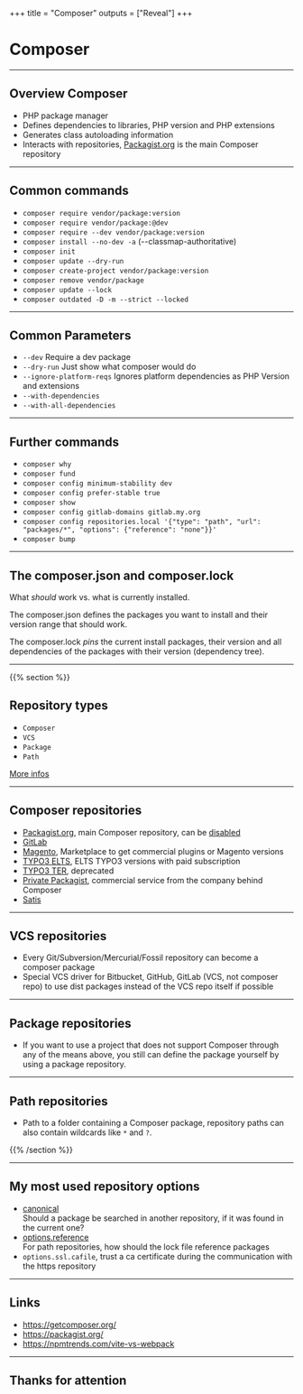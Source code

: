 +++
title = "Composer"
outputs = ["Reveal"]
+++

# Composer

---

## Overview Composer

* PHP package manager
* Defines dependencies to libraries, PHP version and PHP extensions
* Generates class autoloading information
* Interacts with repositories, [Packagist.org](https://packagist.org/) is the main Composer repository

---

## Common commands

* `composer require vendor/package:version`
* `composer require vendor/package:@dev`
* `composer require --dev vendor/package:version`
* `composer install --no-dev -a` (--classmap-authoritative)
* `composer init`
* `composer update --dry-run`
* `composer create-project vendor/package:version`
* `composer remove vendor/package`
* `composer update --lock`
* `composer outdated -D -m --strict --locked`

---

## Common Parameters

* `--dev` Require a dev package
* `--dry-run` Just show what composer would do
* `--ignore-platform-reqs` Ignores platform dependencies as PHP Version and extensions
* `--with-dependencies`
* `--with-all-dependencies`

---

## Further commands

* `composer why`
* `composer fund`
* `composer config minimum-stability dev`
* `composer config prefer-stable true`
* `composer show`
* `composer config gitlab-domains gitlab.my.org`
* `composer config repositories.local '{"type": "path", "url": "packages/*", "options": {"reference": "none"}}'`
* `composer bump`

---

## The composer.json and composer.lock

What *should* work vs. what is currently installed.

The composer.json defines the packages you want to install and their version range that should work.

The composer.lock *pins* the current install packages, their version and all dependencies of the packages with their version (dependency tree).

---

{{% section %}}

## Repository types

* `Composer`
* `VCS`
* `Package`
* `Path`

[More infos](https://getcomposer.org/doc/05-repositories.md)

---

## Composer repositories

* [Packagist.org](https://packagist.org/), main Composer repository, can be [disabled](https://getcomposer.org/doc/05-repositories.md#disabling-packagist-org)
* [GitLab](https://docs.gitlab.com/ee/user/packages/composer_repository/)
* [Magento](https://repo.magento.com/), Marketplace to get commercial plugins or Magento versions
* [TYPO3 ELTS](https://elts.typo3.com/), ELTS TYPO3 versions with paid subscription
* [TYPO3 TER](https://composer.typo3.org/), deprecated
* [Private Packagist](https://packagist.com/), commercial service from the company behind Composer
* [Satis](https://composer.github.io/satis/)

---

## VCS repositories

* Every Git/Subversion/Mercurial/Fossil repository can become a composer package
* Special VCS driver for Bitbucket, GitHub, GitLab (VCS, not composer repo) to use dist packages instead of the VCS repo itself if possible

---

## Package repositories

* If you want to use a project that does not support Composer through any of the means above, you still can define the package yourself by using a package repository.

---

## Path repositories

* Path to a folder containing a Composer package, repository paths can also contain wildcards like `*` and `?`.

{{% /section %}}

---

## My most used repository options

* [canonical](https://getcomposer.org/doc/articles/repository-priorities.md#making-repositories-non-canonical)  
  Should a package be searched in another repository, if it was found in the current one?
* [options.reference](https://getcomposer.org/doc/05-repositories.md#path)  
  For path repositories, how should the lock file reference packages
* `options.ssl.cafile`, trust a ca certificate during the communication with the https repository

---

## Links

* https://getcomposer.org/
* https://packagist.org/
* https://npmtrends.com/vite-vs-webpack

---

## Thanks for attention
